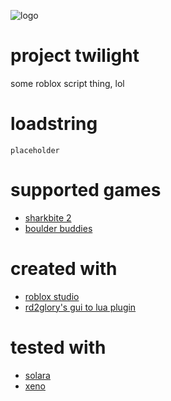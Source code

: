 ![logo](https://github.com/user-attachments/assets/2e60d86e-6e61-42cd-b51e-66479c4900eb)
# project twilight
some roblox script thing, lol

# loadstring
```placeholder```

# supported games
- [sharkbite 2](https://www.roblox.com/games/8908228901/)
- [boulder buddies](https://www.roblox.com/games/19006647835/)

# created with
- [roblox studio](https://www.roblox.com/games/19006647835/)
- [rd2glory's gui to lua plugin](https://create.roblox.com/store/asset/10970044063/)
  
# tested with
- [solara](https://getsolara.dev/)
- [xeno](https://discord.gg/getxeno)
